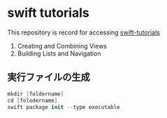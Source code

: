 # swift tutorials
This repository is record for accessing [swift-tutorials](https://developer.apple.com/tutorials/swiftui)

1. Creating and Combining Views
2. Building Lists and Navigation


## 実行ファイルの生成  

```swift
mkdir [foldername]
cd [folodername]
swift package init --type executable
```